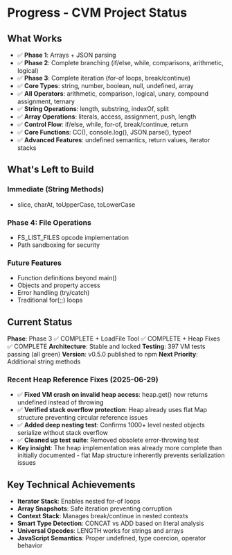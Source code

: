 # Progress - CVM Project Status

## What Works
- ✅ **Phase 1**: Arrays + JSON parsing
- ✅ **Phase 2**: Complete branching (if/else, while, comparisons, arithmetic, logical)
- ✅ **Phase 3**: Complete iteration (for-of loops, break/continue)
- ✅ **Core Types**: string, number, boolean, null, undefined, array
- ✅ **All Operators**: arithmetic, comparison, logical, unary, compound assignment, ternary
- ✅ **String Operations**: length, substring, indexOf, split  
- ✅ **Array Operations**: literals, access, assignment, push, length
- ✅ **Control Flow**: if/else, while, for-of, break/continue, return
- ✅ **Core Functions**: CC(), console.log(), JSON.parse(), typeof
- ✅ **Advanced Features**: undefined semantics, return values, iterator stacks

## What's Left to Build

### Immediate (String Methods)
- slice, charAt, toUpperCase, toLowerCase

### Phase 4: File Operations  
- FS_LIST_FILES opcode implementation
- Path sandboxing for security

### Future Features
- Function definitions beyond main()
- Objects and property access
- Error handling (try/catch)
- Traditional for(;;) loops

## Current Status
**Phase**: Phase 3 ✅ COMPLETE + LoadFile Tool ✅ COMPLETE + Heap Fixes ✅ COMPLETE
**Architecture**: Stable and locked
**Testing**: 397 VM tests passing (all green)
**Version**: v0.5.0 published to npm
**Next Priority**: Additional string methods

### Recent Heap Reference Fixes (2025-06-29)
- ✅ **Fixed VM crash on invalid heap access**: heap.get() now returns undefined instead of throwing
- ✅ **Verified stack overflow protection**: Heap already uses flat Map structure preventing circular reference issues
- ✅ **Added deep nesting test**: Confirms 1000+ level nested objects serialize without stack overflow
- ✅ **Cleaned up test suite**: Removed obsolete error-throwing test
- **Key insight**: The heap implementation was already more complete than initially documented - flat Map structure inherently prevents serialization issues

## Key Technical Achievements
- **Iterator Stack**: Enables nested for-of loops
- **Array Snapshots**: Safe iteration preventing corruption  
- **Context Stack**: Manages break/continue in nested contexts
- **Smart Type Detection**: CONCAT vs ADD based on literal analysis
- **Universal Opcodes**: LENGTH works for strings and arrays
- **JavaScript Semantics**: Proper undefined, type coercion, operator behavior